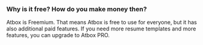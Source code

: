 
### Why is it free? How do you make money then? ###
Atbox is Freemium. That means Atbox is free to use for everyone, but it has also additional paid features. If you need more resume templates and more features, you can upgrade to Atbox PRO.
